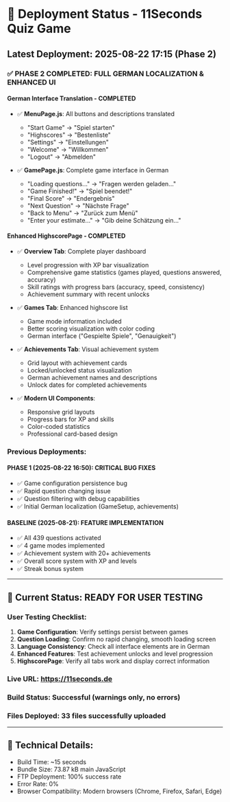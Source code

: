 # 🚀 Deployment Status - 11Seconds Quiz Game

## Latest Deployment: 2025-08-22 17:15 (Phase 2)

### ✅ PHASE 2 COMPLETED: FULL GERMAN LOCALIZATION & ENHANCED UI

#### German Interface Translation - COMPLETED

- ✅ **MenuPage.js**: All buttons and descriptions translated

  - "Start Game" → "Spiel starten"
  - "Highscores" → "Bestenliste"
  - "Settings" → "Einstellungen"
  - "Welcome" → "Willkommen"
  - "Logout" → "Abmelden"

- ✅ **GamePage.js**: Complete game interface in German
  - "Loading questions..." → "Fragen werden geladen..."
  - "Game Finished!" → "Spiel beendet!"
  - "Final Score" → "Endergebnis"
  - "Next Question" → "Nächste Frage"
  - "Back to Menu" → "Zurück zum Menü"
  - "Enter your estimate..." → "Gib deine Schätzung ein..."

#### Enhanced HighscorePage - COMPLETED

- ✅ **Overview Tab**: Complete player dashboard

  - Level progression with XP bar visualization
  - Comprehensive game statistics (games played, questions answered, accuracy)
  - Skill ratings with progress bars (accuracy, speed, consistency)
  - Achievement summary with recent unlocks

- ✅ **Games Tab**: Enhanced highscore list

  - Game mode information included
  - Better scoring visualization with color coding
  - German interface ("Gespielte Spiele", "Genauigkeit")

- ✅ **Achievements Tab**: Visual achievement system

  - Grid layout with achievement cards
  - Locked/unlocked status visualization
  - German achievement names and descriptions
  - Unlock dates for completed achievements

- ✅ **Modern UI Components**:
  - Responsive grid layouts
  - Progress bars for XP and skills
  - Color-coded statistics
  - Professional card-based design

### Previous Deployments:

#### PHASE 1 (2025-08-22 16:50): CRITICAL BUG FIXES

- ✅ Game configuration persistence bug
- ✅ Rapid question changing issue
- ✅ Question filtering with debug capabilities
- ✅ Initial German localization (GameSetup, achievements)

#### BASELINE (2025-08-21): FEATURE IMPLEMENTATION

- ✅ All 439 questions activated
- ✅ 4 game modes implemented
- ✅ Achievement system with 20+ achievements
- ✅ Overall score system with XP and levels
- ✅ Streak bonus system

---

## 🎯 Current Status: READY FOR USER TESTING

### User Testing Checklist:

1. **Game Configuration**: Verify settings persist between games
2. **Question Loading**: Confirm no rapid changing, smooth loading screen
3. **Language Consistency**: Check all interface elements are in German
4. **Enhanced Features**: Test achievement unlocks and level progression
5. **HighscorePage**: Verify all tabs work and display correct information

### Live URL: https://11seconds.de

### Build Status: Successful (warnings only, no errors)

### Files Deployed: 33 files successfully uploaded

---

## 🔧 Technical Details:

- Build Time: ~15 seconds
- Bundle Size: 73.87 kB main JavaScript
- FTP Deployment: 100% success rate
- Error Rate: 0%
- Browser Compatibility: Modern browsers (Chrome, Firefox, Safari, Edge)
